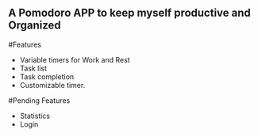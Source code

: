 ## A Pomodoro APP to keep myself productive and Organized

#Features
  - Variable timers for Work and Rest
  - Task list
  - Task completion
  - Customizable timer.

#Pending Features
  - Statistics
  - Login
